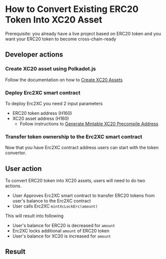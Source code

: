 # How to Convert Existing ERC20 Token Into XC20 Asset
Prerequisite: you already have a live project based on ERC20 token and you want your ERC20 token to become cross-chain-ready

## Developer actions
### Create XC20 asset using Polkadot.js
Follow the documentation on how to [Create XC20 Assets](https://docs.astar.network/xcm/building-with-xcm/create-xc20-assets)

### Deploy Erc2XC smart contract
To deploy Erc2XC you need 2 input parameters
- ERC20 token address (H160)
- XC20 asset address (H160)
    - Follow instructions to [Generate Mintable XC20 Precompile Address](https://docs.astar.network/xcm/building-with-xcm/create-xc20-assets#generate-mintable-xc20-precompile-address)
### Transfer token ownership to the Erc2XC smart contract
Now that you have Erc2XC contract address users can start with the token convertor. 

## User action
To convert ERC20 token into XC20 assets, users will need to do two actions.
- User Approves Erc2XC smart contract to transfer ERC20 tokens from user's balance to the Erc2XC contract
- User calls Erc2XC `mintXcLockErc(amount)`

This will result into following
- User's balance for ERC20 is decreased for `amount`
- Erc2XC locks additional `amount` of ERC20 token
- User's balance for XC20 is increased for `amount`
## Result